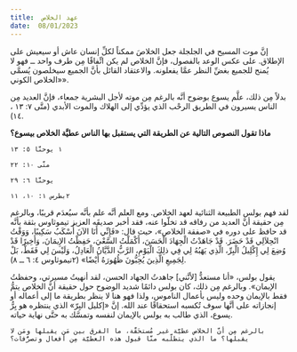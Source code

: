 ```yaml
---
title:  عهد الخلاص
date:  08/01/2023
---
```


إنَّ موت المسيح في الجلجلة جعل الخلاصَ ممكناً لكلِّ إنسان عاش أو سيعيش على الإطلاق. على عكس الوعد بالفصول، فإنَّ الخلاص لم يكن اتِّفاقًا مِن طرف واحد ــ فهو لا يُمنح للجميع بغضِّ النظر عمَّا يفعلونه. والاعتقاد القائل بأنَّ الجميع سيخلصون يُسمَّى «الخلاص الكوني».

بدلاً مِن ذلك، علَّم يسوع بوضوح أنَّه بالرغم مِن موته لأجل البشرية جمعاء، فإنَّ العديد مِن الناس يسيرون في الطريق الرحْب الذي يؤدِّي إلى الهلاك والموت الأبدي (متَّى ٧: ١٣ ، ١٤).

**ماذا تقول النصوص التالية عن الطريقة التي يستقبل بها الناس عطيَّة الخلاص بيسوع؟**

`١ يوحنَّا ٥: ١٣`

`متَّى ١٠: ٢٢`

`يوحنَّا ٦: ٢٩`

`٢بطرس ١: ١٠، ١١`

لقد فهم بولس الطبيعة الثنائية لعهد الخلاص. ومع العلم أنَّه علم بأنَّه سيُعدَم قريبًا، وبالرغم مِن حقيقة أنَّ العديد من رفاقه قد تخلّوا عنه، فقد أخبر صديقَه العزيز تيموثاوس بثقة بأنَّه قد حافظ على دوره في «صفقة الخلاص»، حيث قال: «فَإِنِّي أَنَا الآنَ أُسْكَبُ سَكِيبًا، وَوَقْتُ انْحِلاَلِي قَدْ حَضَرَ. قَدْ جَاهَدْتُ الْجِهَادَ الْحَسَنَ، أَكْمَلْتُ السَّعْيَ، حَفِظْتُ الإِيمَانَ، وَأَخِيرًا قَدْ وُضِعَ لِي إِكْلِيلُ الْبِرِّ، الَّذِي يَهَبُهُ لِي فِي ذلِكَ الْيَوْمِ، الرَّبُّ الدَّيَّانُ الْعَادِلُ، وَلَيْسَ لِي فَقَطْ، بَلْ لِجَمِيعِ الَّذِينَ يُحِبُّونَ ظُهُورَهُ أَيْضًا» (٢تيموثاوس ٤: ٦ ــ ٨).

يقول بولس، «أنا مستعدٌّ [لأنَّني] جاهدتُ الجهاد الحسن، لقد أنهيتُ مسيرتي، وحفظتُ الإيمان». وبالرغم مِن ذلك، كان بولس دائمًا شديد الوضوح حول حقيقة أنَّ الخلاص يتمُّ فقط بالإيمان وحده وليس بأعمال الناموس، ولذا فهو هنا لا ينظر بطريقة ما إلى أعماله أو إنجازاته على أنَّها سوف تُكسبه استحقاقًا عند الله. إنَّ «إكليل البِرّ» الذي ينتظره هو بِرُّ يسوع، الذي طالب به بولس بالإيمان لنفسه وتمسَّك به حتَّى نهاية حياته.

`بالرغم مِن أنَّ الخلاص عطيَّة غير مُستحَقَّة، ما الفرق بين مَن يقبلها ومَن لا يقبلها؟ ما الذي يتطلَّبه منَّا قبول هذه العطيَّة مِن أفعال وتصرُّفات؟`